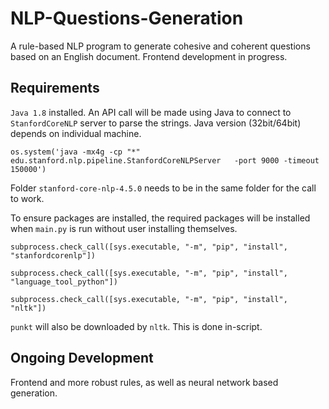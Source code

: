 # NLP-Questions-Generation
A rule-based NLP program to generate cohesive and coherent questions based on an English document. Frontend development in progress.

## Requirements
`Java 1.8` installed. An API call will be made using Java to connect to `StanfordCoreNLP` server to parse the strings. Java version (32bit/64bit) depends on individual machine.

`os.system('java -mx4g -cp "*" edu.stanford.nlp.pipeline.StanfordCoreNLPServer   -port 9000 -timeout 150000')`

Folder `stanford-core-nlp-4.5.0` needs to be in the same folder for the call to work.

To ensure packages are installed, the required packages will be installed when `main.py` is run without user installing themselves.

`subprocess.check_call([sys.executable, "-m", "pip", "install", "stanfordcorenlp"])`

`subprocess.check_call([sys.executable, "-m", "pip", "install", "language_tool_python"])`

`subprocess.check_call([sys.executable, "-m", "pip", "install", "nltk"])`

`punkt` will also be downloaded by `nltk`. This is done in-script.

## Ongoing Development
Frontend and more robust rules, as well as neural network based generation.
